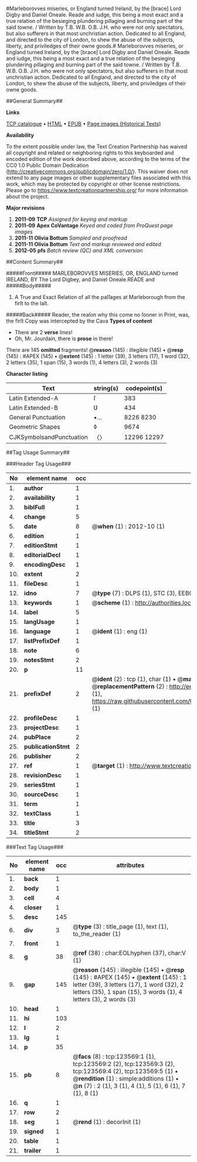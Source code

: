 #Marleborovves miseries, or England turned Ireland, by the [brace] Lord Digby and Daniel Oneale. Reade and iudge, this being a most exact and a true relation of the besieging plundering pillaging and burning part of the said towne. / Written by T.B. W.B. O.B. J.H. who were not only spectators, but also sufferers in that most unchristian action. Dedicated to all England, and directed to the city of London, to shew the abuse of the subjects, liberty, and priviledges of their owne goods.#
Marleborovves miseries, or England turned Ireland, by the [brace] Lord Digby and Daniel Oneale. Reade and iudge, this being a most exact and a true relation of the besieging plundering pillaging and burning part of the said towne. / Written by T.B. W.B. O.B. J.H. who were not only spectators, but also sufferers in that most unchristian action. Dedicated to all England, and directed to the city of London, to shew the abuse of the subjects, liberty, and priviledges of their owne goods.

##General Summary##

**Links**

[TCP catalogue](http://www.ota.ox.ac.uk/tcp/)  • 
[HTML](http://tei.it.ox.ac.uk/tcp/Texts-HTML/free/A76/A76394.html)  • 
[EPUB](http://tei.it.ox.ac.uk/tcp/Texts-EPUB/free/A76/A76394.epub) • 
[Page images (Historical Texts)](https://historicaltexts.jisc.ac.uk/eebo-99871168e)

**Availability**

To the extent possible under law, the Text Creation Partnership has waived all copyright and related or neighboring rights to this keyboarded and encoded edition of the work described above, according to the terms of the CC0 1.0 Public Domain Dedication (http://creativecommons.org/publicdomain/zero/1.0/). This waiver does not extend to any page images or other supplementary files associated with this work, which may be protected by copyright or other license restrictions. Please go to https://www.textcreationpartnership.org/ for more information about the project.

**Major revisions**

1. __2011-09__ __TCP__ *Assigned for keying and markup*
1. __2011-09__ __Apex CoVantage__ *Keyed and coded from ProQuest page images*
1. __2011-11__ __Olivia Bottum__ *Sampled and proofread*
1. __2011-11__ __Olivia Bottum__ *Text and markup reviewed and edited*
1. __2012-05__ __pfs__ *Batch review (QC) and XML conversion*

##Content Summary##

#####Front#####
MARLEBOROVVES MISERIES, OR, ENGLAND turned IRELAND, BY The Lord Digbey, and Daniel Oneale.READE and 
#####Body#####

1. A True and Exact Relation of all the paſſages at Marleborough from the firſt to the laſt.

#####Back#####
Reader, the reaſon why this come no ſooner in Print, was, the firſt Copy was intercepted by the Cava
**Types of content**

  * There are 2 **verse** lines!
  * Oh, Mr. Jourdain, there is **prose** in there!

There are 145 **omitted** fragments! 
 @__reason__ (145) : illegible (145)  •  @__resp__ (145) : #APEX (145)  •  @__extent__ (145) : 1 letter (39), 3 letters (17), 1 word (32), 2 letters (35), 1 span (15), 3 words (1), 4 letters (3), 2 words (3)

**Character listing**


|Text|string(s)|codepoint(s)|
|---|---|---|
|Latin Extended-A|ſ|383|
|Latin Extended-B|Ʋ|434|
|General Punctuation|•…|8226 8230|
|Geometric Shapes|◊|9674|
|CJKSymbolsandPunctuation|〈〉|12296 12297|

##Tag Usage Summary##

###Header Tag Usage###

|No|element name|occ|attributes|
|---|---|---|---|
|1.|__author__|1||
|2.|__availability__|1||
|3.|__biblFull__|1||
|4.|__change__|5||
|5.|__date__|8| @__when__ (1) : 2012-10 (1)|
|6.|__edition__|1||
|7.|__editionStmt__|1||
|8.|__editorialDecl__|1||
|9.|__encodingDesc__|1||
|10.|__extent__|2||
|11.|__fileDesc__|1||
|12.|__idno__|7| @__type__ (7) : DLPS (1), STC (3), EEBO-CITATION (1), PROQUEST (1), VID (1)|
|13.|__keywords__|1| @__scheme__ (1) : http://authorities.loc.gov/ (1)|
|14.|__label__|5||
|15.|__langUsage__|1||
|16.|__language__|1| @__ident__ (1) : eng (1)|
|17.|__listPrefixDef__|1||
|18.|__note__|6||
|19.|__notesStmt__|2||
|20.|__p__|11||
|21.|__prefixDef__|2| @__ident__ (2) : tcp (1), char (1)  •  @__matchPattern__ (2) : ([0-9\-]+):([0-9IVX]+) (1), (.+) (1)  •  @__replacementPattern__ (2) : http://eebo.chadwyck.com/downloadtiff?vid=$1&page=$2 (1), https://raw.githubusercontent.com/textcreationpartnership/Texts/master/tcpchars.xml#$1 (1)|
|22.|__profileDesc__|1||
|23.|__projectDesc__|1||
|24.|__pubPlace__|2||
|25.|__publicationStmt__|2||
|26.|__publisher__|2||
|27.|__ref__|1| @__target__ (1) : http://www.textcreationpartnership.org/docs/. (1)|
|28.|__revisionDesc__|1||
|29.|__seriesStmt__|1||
|30.|__sourceDesc__|1||
|31.|__term__|1||
|32.|__textClass__|1||
|33.|__title__|3||
|34.|__titleStmt__|2||


###Text Tag Usage###

|No|element name|occ|attributes|
|---|---|---|---|
|1.|__back__|1||
|2.|__body__|1||
|3.|__cell__|4||
|4.|__closer__|1||
|5.|__desc__|145||
|6.|__div__|3| @__type__ (3) : title_page (1), text (1), to_the_reader (1)|
|7.|__front__|1||
|8.|__g__|38| @__ref__ (38) : char:EOLhyphen (37), char:V (1)|
|9.|__gap__|145| @__reason__ (145) : illegible (145)  •  @__resp__ (145) : #APEX (145)  •  @__extent__ (145) : 1 letter (39), 3 letters (17), 1 word (32), 2 letters (35), 1 span (15), 3 words (1), 4 letters (3), 2 words (3)|
|10.|__head__|1||
|11.|__hi__|103||
|12.|__l__|2||
|13.|__lg__|1||
|14.|__p__|35||
|15.|__pb__|8| @__facs__ (8) : tcp:123569:1 (1), tcp:123569:2 (2), tcp:123569:3 (2), tcp:123569:4 (2), tcp:123569:5 (1)  •  @__rendition__ (1) : simple:additions (1)  •  @__n__ (7) : 2 (1), 3 (1), 4 (1), 5 (1), 6 (1), 7 (1), 8 (1)|
|16.|__q__|1||
|17.|__row__|2||
|18.|__seg__|1| @__rend__ (1) : decorInit (1)|
|19.|__signed__|1||
|20.|__table__|1||
|21.|__trailer__|1||
